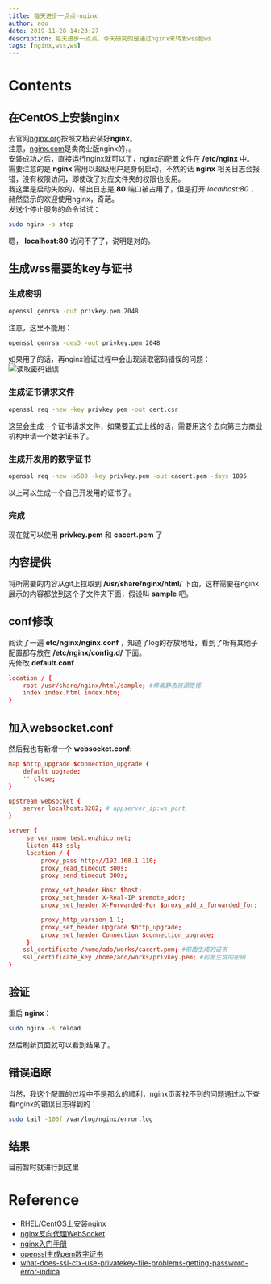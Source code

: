 ```yaml
---
title: 每天进步一点点-nginx
author: ado
date: 2019-11-28 14:23:27
description: 每天进步一点点，今天研究的是通过nginx来转发wss到ws
tags: [nginx,wss,ws]
---
```


# Contents

## 在CentOS上安装nginx
去官网[nginx.org](https://nginx.org)按照文档安装好**nginx**。  
注意，[nginx.com](https://www.nginx.com)是卖商业版nginx的，。  
安装成功之后，直接运行nginx就可以了，nginx的配置文件在 **/etc/nginx** 中。  
需要注意的是 **nginx** 需用以超级用户是身份启动，不然的话 **nginx** 相关日志会报错，没有权限访问，即使改了对应文件夹的权限也没用。    
我这里是启动失败的，输出日志是 **80** 端口被占用了，但是打开 *localhost:80* ，赫然显示的欢迎使用nginx，奇葩。  
发送个停止服务的命令试试：  
```sh
sudo nginx -s stop
```
嗯， **localhost:80** 访问不了了，说明是对的。

## 生成wss需要的key与证书
### 生成密钥
```sh
openssl genrsa -out privkey.pem 2048
```
注意，这里不能用：  
```sh
openssl genrsa -des3 -out privkey.pem 2048
```
如果用了的话，再nginx验证过程中会出现读取密码错误的问题：  
![读取密码错误](./nginx-ssl.png)  
### 生成证书请求文件
```sh
openssl req -new -key privkey.pem -out cert.csr
```
这里会生成一个证书请求文件，如果要正式上线的话，需要用这个去向第三方商业机构申请一个数字证书了。  
### 生成开发用的数字证书
```sh
openssl req -new -x509 -key privkey.pem -out cacert.pem -days 1095
```
以上可以生成一个自己开发用的证书了。

### 完成
现在就可以使用 **privkey.pem** 和 **cacert.pem** 了

## 内容提供
将所需要的内容从git上拉取到 **/usr/share/nginx/html/** 下面，这样需要在nginx展示的内容都放到这个子文件夹下面，假设叫 **sample** 吧。  

## conf修改
阅读了一遍 **etc/nginx/nginx.conf** ，知道了log的存放地址，看到了所有其他子配置都存放在 **/etc/nginx/config.d/** 下面。  
先修改 **default.conf** :
```conf
location / {
    root /usr/share/nginx/html/sample; #修改静态资源路径
    index index.html index.htm;
}
```

## 加入websocket.conf
然后我也有新增一个 **websocket.conf**:
```conf
map $http_upgrade $connection_upgrade {
    default upgrade;
    '' close;
}

upstream websocket {
    server localhost:8282; # appserver_ip:ws_port
}

server {
     server_name test.enzhico.net;
     listen 443 ssl;
     location / {
         proxy_pass http://192.168.1.110;
         proxy_read_timeout 300s;
         proxy_send_timeout 300s;

         proxy_set_header Host $host;
         proxy_set_header X-Real-IP $remote_addr;
         proxy_set_header X-Forwarded-For $proxy_add_x_forwarded_for;

         proxy_http_version 1.1;
         proxy_set_header Upgrade $http_upgrade;
         proxy_set_header Connection $connection_upgrade;
     }
    ssl_certificate /home/ado/works/cacert.pem; #前面生成的证书
    ssl_certificate_key /home/ado/works/privkey.pem; #前面生成的密钥
}
```

## 验证
重启 **nginx**：
```sh
sudo nginx -s reload
```
然后刷新页面就可以看到结果了。  

## 错误追踪
当然，我这个配置的过程中不是那么的顺利，nginx页面找不到的问题通过以下查看nginx的错误日志得到的：
```sh
sudo tail -100f /var/log/nginx/error.log
```
## 结果
目前暂时就进行到这里

# Reference
* [RHEL/CentOS上安装nginx](http://nginx.org/en/linux_packages.html#RHEL-CentOS)  
* [nginx反向代理WebSocket](https://www.xncoding.com/2018/03/12/fullstack/nginx-websocket.html)
* [nginx入门手册](https://nginx.org/en/docs)
* [openssl生成pem数字证书](https://blog.csdn.net/liangzhao_jay/article/details/8797423)
* [what-does-ssl-ctx-use-privatekey-file-problems-getting-password-error-indica](https://stackoverflow.com/questions/9380403/what-does-ssl-ctx-use-privatekey-file-problems-getting-password-error-indica)
